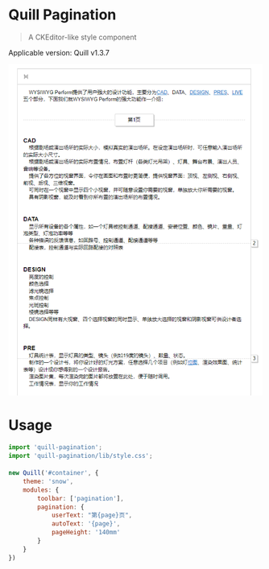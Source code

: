 # Quill Pagination
> A CKEditor-like style component

Applicable version: Quill v1.3.7

![Example](/example.png "quill-pagination")

# Usage
```js
import 'quill-pagination';
import 'quill-pagination/lib/style.css';

new Quill('#container', {
    theme: 'snow',
    modules: {
        toolbar: ['pagination'],
        pagination: {
            userText: "第{page}页",
            autoText: '{page}',
            pageHeight: '140mm'
        }
    }
})

```